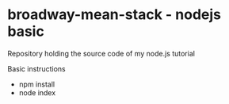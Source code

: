 # broadway-mean-stack - nodejs basic
Repository holding the source code of my node.js tutorial 

Basic instructions
- npm install
- node index 
